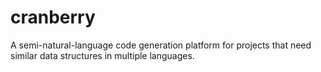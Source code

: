 cranberry
=========

A semi-natural-language code generation platform for projects that need similar data structures in multiple languages.
